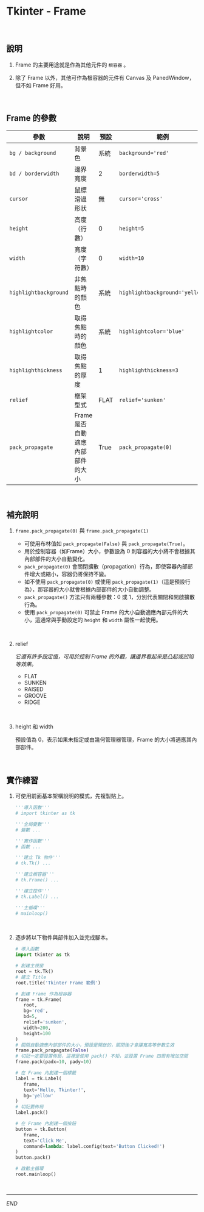# Tkinter - Frame

<br>

## 說明

1. Frame 的主要用途就是作為其他元件的 `根容器` 。

2. 除了 Frame 以外，其他可作為根容器的元件有 Canvas 及 PanedWindow，但不如 Frame 好用。

<br>

## Frame 的參數

| 參數                    | 說明                             | 預設 | 範例                             |
| ----------------------- | -------------------------------- | ---- | -------------------------------- |
| `bg / background`     | 背景色                           | 系統 | `background='red'`             |
| `bd / borderwidth`    | 邊界寬度                         | 2    | `borderwidth=5`                |
| `cursor`              | 鼠標滑過形狀                     | 無   | `cursor='cross'`               |
| `height`              | 高度（行數）                     | 0    | `height=5`                     |
| `width`               | 寬度（字符數）                   | 0    | `width=10`                     |
| `highlightbackground` | 非焦點時的顏色                   | 系統 | `highlightbackground='yellow'` |
| `highlightcolor`      | 取得焦點時的顏色                 | 系統 | `highlightcolor='blue'`        |
| `highlighthickness`   | 取得焦點的厚度                   | 1    | `highlighthickness=3`          |
| `relief`              | 框架型式                         | FLAT | `relief='sunken'`              |
| `pack_propagate`      | Frame 是否自動適應內部部件的大小 | True |  `pack_propagate(0)`  |        

<br>

## 補充說明

1. `frame.pack_propagate(0)` 與 `frame.pack_propagate(1)`

   - 可使用布林值如 `pack_propagate(False)` 與 `pack_propagate(True)`。
   - 用於控制容器（如Frame）大小，參數設為 0 則容器的大小將不會根據其內部部件的大小自動變化。
   - `pack_propagate(0)` 會關閉擴散（propagation）行為，即使容器內部部件增大或縮小，容器仍將保持不變。
   - 如不使用 `pack_propagate(0)` 或使用 `pack_propagate(1)`（這是預設行為），那容器的大小就會根據內部部件的大小自動調整。
   - `pack_propagate()` 方法只有兩種參數：0 或 1，分別代表關閉和開啟擴散行為。
   - 使用 `pack_propagate(0)` 可禁止 Frame 的大小自動適應內部元件的大小，這通常與手動設定的 `height` 和 `width` 屬性一起使用。

<br>

2. relief

   _它還有許多設定值，可用於控制 Frame 的外觀，讓邊界看起來是凸起或凹陷等效果。_

   - FLAT
   - SUNKEN
   - RAISED
   - GROOVE
   - RIDGE

<br>

3. height 和 width
   
   預設值為 0，表示如果未指定或由幾何管理器管理，Frame 的大小將適應其內部部件。

<br>

## 實作練習

1. 可使用前面基本架構說明的模式，先複製貼上。

   ```python
   '''導入函數'''
   # import tkinter as tk

   '''全局變數'''
   # 變數 ...

   '''實作函數'''
   # 函數 ...

   '''建立 Tk 物件'''
   # tk.Tk() ...

   '''建立根容器'''
   # tk.Frame() ...

   '''建立控件'''
   # tk.Label() ...

   '''主循環'''
   # mainloop()
   ``` 

<br>

2. 逐步將以下物件與部件加入並完成腳本。

   ```python
   # 導入函數
   import tkinter as tk

   # 創建主視窗
   root = tk.Tk()
   # 建立 Title
   root.title('Tkinter Frame 範例')

   # 創建 Frame 作為根容器
   frame = tk.Frame(
      root, 
      bg='red', 
      bd=5, 
      relief='sunken', 
      width=200, 
      height=100
   )
   # 關閉自動適應內部部件的大小，預設是開啟的，關閉後才會讓寬高等參數生效
   frame.pack_propagate(False)  
   # 切記一定要設置佈局，這裡是使用 pack() 不矩，並設置 Frame 四周有增加空間
   frame.pack(padx=10, pady=10)  

   # 在 Frame 內創建一個標籤
   label = tk.Label(
      frame, 
      text='Hello, Tkinter!', 
      bg='yellow'
   )
   # 切記要佈局
   label.pack()

   # 在 Frame 內創建一個按鈕
   button = tk.Button(
      frame, 
      text='Click Me', 
      command=lambda: label.config(text='Button Clicked!')
   )
   button.pack()

   # 啟動主循環
   root.mainloop()
   ```

<br>

___

_END_
